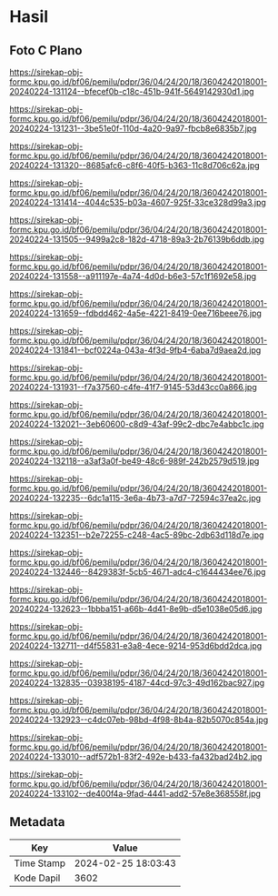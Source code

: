 # Hasil

## Foto C Plano

https://sirekap-obj-formc.kpu.go.id/bf06/pemilu/pdpr/36/04/24/20/18/3604242018001-20240224-131124--bfecef0b-c18c-451b-941f-5649142930d1.jpg

https://sirekap-obj-formc.kpu.go.id/bf06/pemilu/pdpr/36/04/24/20/18/3604242018001-20240224-131231--3be51e0f-110d-4a20-9a97-fbcb8e6835b7.jpg

https://sirekap-obj-formc.kpu.go.id/bf06/pemilu/pdpr/36/04/24/20/18/3604242018001-20240224-131320--8685afc6-c8f6-40f5-b363-11c8d706c62a.jpg

https://sirekap-obj-formc.kpu.go.id/bf06/pemilu/pdpr/36/04/24/20/18/3604242018001-20240224-131414--4044c535-b03a-4607-925f-33ce328d99a3.jpg

https://sirekap-obj-formc.kpu.go.id/bf06/pemilu/pdpr/36/04/24/20/18/3604242018001-20240224-131505--9499a2c8-182d-4718-89a3-2b76139b6ddb.jpg

https://sirekap-obj-formc.kpu.go.id/bf06/pemilu/pdpr/36/04/24/20/18/3604242018001-20240224-131558--a911197e-4a74-4d0d-b6e3-57c1f1692e58.jpg

https://sirekap-obj-formc.kpu.go.id/bf06/pemilu/pdpr/36/04/24/20/18/3604242018001-20240224-131659--fdbdd462-4a5e-4221-8419-0ee716beee76.jpg

https://sirekap-obj-formc.kpu.go.id/bf06/pemilu/pdpr/36/04/24/20/18/3604242018001-20240224-131841--bcf0224a-043a-4f3d-9fb4-6aba7d9aea2d.jpg

https://sirekap-obj-formc.kpu.go.id/bf06/pemilu/pdpr/36/04/24/20/18/3604242018001-20240224-131931--f7a37560-c4fe-41f7-9145-53d43cc0a866.jpg

https://sirekap-obj-formc.kpu.go.id/bf06/pemilu/pdpr/36/04/24/20/18/3604242018001-20240224-132021--3eb60600-c8d9-43af-99c2-dbc7e4abbc1c.jpg

https://sirekap-obj-formc.kpu.go.id/bf06/pemilu/pdpr/36/04/24/20/18/3604242018001-20240224-132118--a3af3a0f-be49-48c6-989f-242b2579d519.jpg

https://sirekap-obj-formc.kpu.go.id/bf06/pemilu/pdpr/36/04/24/20/18/3604242018001-20240224-132235--6dc1a115-3e6a-4b73-a7d7-72594c37ea2c.jpg

https://sirekap-obj-formc.kpu.go.id/bf06/pemilu/pdpr/36/04/24/20/18/3604242018001-20240224-132351--b2e72255-c248-4ac5-89bc-2db63d118d7e.jpg

https://sirekap-obj-formc.kpu.go.id/bf06/pemilu/pdpr/36/04/24/20/18/3604242018001-20240224-132446--8429383f-5cb5-4671-adc4-c1644434ee76.jpg

https://sirekap-obj-formc.kpu.go.id/bf06/pemilu/pdpr/36/04/24/20/18/3604242018001-20240224-132623--1bbba151-a66b-4d41-8e9b-d5e1038e05d6.jpg

https://sirekap-obj-formc.kpu.go.id/bf06/pemilu/pdpr/36/04/24/20/18/3604242018001-20240224-132711--d4f55831-e3a8-4ece-9214-953d6bdd2dca.jpg

https://sirekap-obj-formc.kpu.go.id/bf06/pemilu/pdpr/36/04/24/20/18/3604242018001-20240224-132835--03938195-4187-44cd-97c3-49d162bac927.jpg

https://sirekap-obj-formc.kpu.go.id/bf06/pemilu/pdpr/36/04/24/20/18/3604242018001-20240224-132923--c4dc07eb-98bd-4f98-8b4a-82b5070c854a.jpg

https://sirekap-obj-formc.kpu.go.id/bf06/pemilu/pdpr/36/04/24/20/18/3604242018001-20240224-133010--adf572b1-83f2-492e-b433-fa432bad24b2.jpg

https://sirekap-obj-formc.kpu.go.id/bf06/pemilu/pdpr/36/04/24/20/18/3604242018001-20240224-133102--de400f4a-9fad-4441-add2-57e8e368558f.jpg


## Metadata

| Key        | Value               |
| ---------- | ------------------- |
| Time Stamp | 2024-02-25 18:03:43 |
| Kode Dapil | 3602                |



